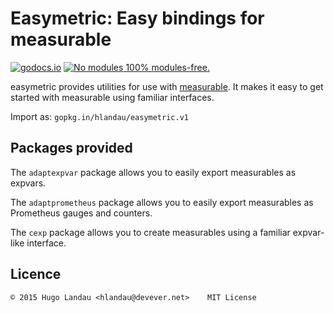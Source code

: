 Easymetric: Easy bindings for measurable
========================================

[![godocs.io](https://godocs.io/gopkg.in/hlandau/easymetric.v1?status.svg)](https://godocs.io/gopkg.in/hlandau/easymetric.v1) [![No modules](https://www.devever.net/~hl/f/no-modules2.svg) 100% modules-free.](https://www.devever.net/~hl/gomod)

easymetric provides utilities for use with
[measurable](https://github.com/hlandau/configurable). It makes it easy to
get started with measurable using familiar interfaces.

Import as: `gopkg.in/hlandau/easymetric.v1`

Packages provided
-----------------

The `adaptexpvar` package allows you to easily export measurables as expvars.

The `adaptprometheus` package allows you to easily export measurables as Prometheus gauges and counters.

The `cexp` package allows you to create measurables using a familiar expvar-like interface.

Licence
-------

    © 2015 Hugo Landau <hlandau@devever.net>    MIT License

